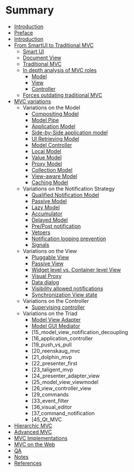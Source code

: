 # Summary

* [Introduction](README.md)
* [Preface](source/00_introduction/00_preface.md)
* [Introduction](source/00_introduction/01_introduction.md)
* [From SmartUI to Traditional MVC](01_from_smartui_to_traditional_mvc/index.md)
   * [Smart UI](01_from_smartui_to_traditional_mvc/01_smart_ui.md)
   * [Document View](01_from_smartui_to_traditional_mvc/02_document_view.md)
   * [Traditional MVC](01_from_smartui_to_traditional_mvc/03_traditional_mvc.md)
   * [In depth analysis of MVC roles](01_from_smartui_to_traditional_mvc/04_in_depth_analysis_roles.md)
       * [Model](01_from_smartui_to_traditional_mvc/05_model.md)
       * [View](01_from_smartui_to_traditional_mvc/06_view.md)
       * [Controller](01_from_smartui_to_traditional_mvc/07_controller.md)
   * [Forces outdating traditional MVC](01_from_smartui_to_traditional_mvc/08_outdating_forces.md)
* [MVC variations](02_mvc_variations/index.md)
    * Variations on the Model
        * [Compositing Model](02_mvc_variations/01_compositing_model.md)
        * [Model Pipe](02_model_pipe)
        * [Application Model](03_application_model)
        * [Side-by-Side application model](04_side_by_side_application_model)
        * [UI Retrieving Model](06_ui_retrieving_model)
        * [Model Controller](09_model_controller)
        * [Local Model](12_local_model)
        * [Value Model](13_value_model)
        * [Proxy Model](32_proxy_model)
        * [Collection Model](34_collection_model)
        * [View-aware Model](38_view_aware_model)
        * [Caching Model](42_caching_model)
    * Variations on the Notification Strategy
        * [Qualified Notification Model](05_qualified_notification_model)
        * [Passive Model](07_passive_model)
        * [Lazy Model](08_lazy_model)
        * [Accumulator](35_accumulator)
        * [Delayed Model](40_delayed_model)
        * [Pre/Post notification](47_pre_post_notification)
        * [Vetoers](48_vetoers)
        * [Notification looping prevention](28_notification_looping_prevention)
        * [Signals](49_signals)
    * Variations on the View
        * [Pluggable View](14_mvc_pluggable_view)
        * [Passive View](17_passive_view)
        * [Widget level vs. Container level View](18_widget_level_container_level)
        * [Visual Proxy](27_visual_proxy)
        * [Data dialog](30_data_dialog)
        * [Visibility allowed notifications](41_visibility_allowed_notifications)
        * [Synchronization View state](46_synchronization_view_state)
    * Variations on the Controller
        * [Supervising controller](39_supervising_controller)
    * Variations on the Triad
        * [Model View Adapter](10_model_view_adapter)
        * [Model GUI Mediator](11_model_gui_mediator)
        * [15_model_view_notification_decoupling
        * [16_application_controller
        * [19_push_vs_pull
        * [20_reenskaug_mvc
        * [21_dolphin_mvp
        * [22_presenter_first
        * [23_taligent_mvp
        * [24_presenter_adapter_view
        * [25_model_view_viewmodel
        * [26_view_controller_view
        * [29_commands
        * [33_event_filter
        * [36_visual_editor
        * [37_command_notification
        * [45_Qt_MVC
* [Hierarchic MVC](03_hierarchic_mvc/index.md)
* [Advanced MVC](04_advanced_mvc/index.md)
* [MVC Implementations](05_mvc_implementations/index.md)
* [MVC on the Web](06_mvc_on_the_web/index.md)
* [QA](07_qa/index.md)
* [Notes](notes.md)
* [References](references.md)

